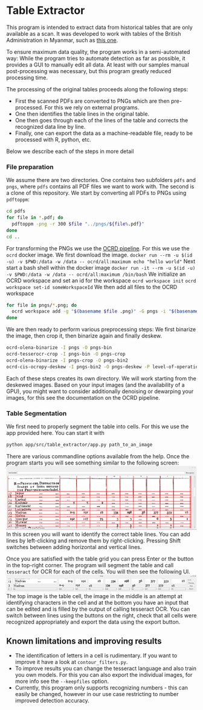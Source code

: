 # Table Extractor

This program is intended to extract data from historical tables that are only available as a scan.
It was developed to work with tables of the British Administration in Myanmar, such as [this one](https://censusindia.gov.in/DigitalLibrary/data/Census_1931/Publication/Burma/45875_1931_TAB.pdf).

To ensure maximum data quality, the program works in a semi-automated way: 
While the program tries to automate detection as far as possible, it provides a GUI to manually edit all data.
At least with our samples manual post-processing was necessary, but this program greatly reduced processing time.

The processing of the original tables proceeds along the following steps:
* First the scanned PDFs are converted to PNGs which are then pre-processed. For this we rely on external programs.
* One then identifies the table lines in the original table.
* One then goes through each of the lines of the table and corrects the recognized data line by line.
* Finally, one can export the data as a machine-readable file, ready to be processed with R, python, etc.

Below we describe each of the steps in more detail


### File preparation
We assume there are two directories. One contains two subfolders `pdfs` and `pngs`, where `pdfs` contains all PDF files we want to work with. 
The second is a clone of this repository. 
We start by converting all PDFs to PNGs using `pdftoppm`:
```bash
cd pdfs
for file in *.pdf; do
  pdftoppm -png -r 300 $file "../pngs/${file%.pdf}"
done
cd ..
```

For transforming the PNGs we use the [OCRD pipeline](https://ocr-d.de/en/workflows).
For this we use the `ocrd` docker image.
We first download the image.
`docker run --rm -u $(id -u) -v $PWD:/data -w /data -- ocrd/all:maximum echo "hello world"`
Next start a bash shell within the docker image
`docker run -it --rm -u $(id -u) -v $PWD:/data -w /data -- ocrd/all:maximum /bin/bash`
We initialize an OCRD workspace and set an id for the workspace
`ocrd workspace init`
`ocrd workspace set-id someWorkspaceId`
We then add all files to the OCRD workspace
```bash
for file in pngs/*.png; do
  ocrd workspace add -g "$(basename $file .png)" -G pngs -i "$(basename $file .png)" -m image/png "${file}"
done
```
We are then ready to perform various preprocessing steps:
We first binarize the image, then crop it, then binarize again and finally deskew. 
```bash
ocrd-olena-binarize -I pngs -O pngs-bin
ocrd-tesserocr-crop -I pngs-bin -O pngs-crop
ocrd-olena-binarize -I pngs-crop -O pngs-bin2
ocrd-cis-ocropy-deskew -I pngs-bin2 -O pngs-deskew -P level-of-operation page
```
Each of these steps creates its own directory. We will work starting from the deskewed images. Based on your input images (and the availability of a GPU), you might want to consider additionally denoising or dewarping your images, for this see the documentation on the OCRD pipeline.

### Table Segmentation

We first need to properly segment the table into cells. For this we use the app provided here. You can start it with
```bash
python app/src/table_extractor/app.py path_to_an_image
```
There are various commandline options available from the help.
Once the program starts you will see something similar to the following screen:
![Screenshot Grid Chooser](resources/screenshots/grid.png "Screenshot Grid Chooser")
In this screen you will want to identify the correct table lines. You can add lines by left-clicking and remove them by right-clicking. Pressing Shift switches between adding horizontal and vertical lines. 

Once you are satisfied with the table grid you can press Enter or the button in the top-right corner. The program will segment the table and call `tesseract` for OCR for each of the cells. You will then see the following UI.
![Screenshot Text UI](resources/screenshots/ui_text.png "Screenshot Text UI")
The top image is the table cell, the image in the middle is an attempt at identifying characters in the cell and at the bottom you have an input that can be edited and is filled by the output of calling tesseract OCR.
You can switch between lines using the buttons on the right, check that all cells were recognized appropriately and export the data using the export button.

## Known limitations and improving results
* The identification of letters in a cell is rudimentary. If you want to improve it have a look at `contour_filters.py`.
* To improve results you can change the tesseract language and also train you own models. For this you can also export the individual images, for more info see the `--keepfiles` option.
* Currently, this program only supports recognizing numbers - this can easily be changed, however in our use case restricting to number improved detection accuracy.